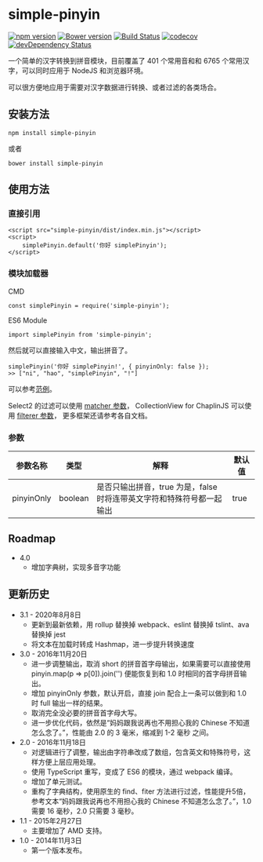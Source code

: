 # simple-pinyin

[![npm version](https://badge.fury.io/js/simple-pinyin.svg)](https://badge.fury.io/js/simple-pinyin)
[![Bower version](https://badge.fury.io/bo/simple-pinyin.svg)](https://badge.fury.io/bo/simple-pinyin)
[![Build Status](https://travis-ci.org/xuqingkuang/simple-pinyin.svg?branch=master)](https://travis-ci.org/xuqingkuang/simple-pinyin)
[![codecov](https://codecov.io/gh/xuqingkuang/simple-pinyin/branch/master/graph/badge.svg)](https://codecov.io/gh/xuqingkuang/simple-pinyin)
[![devDependency Status](https://david-dm.org/xuqingkuang/simple-pinyin/dev-status.svg)](https://david-dm.org/xuqingkuang/simple-pinyin?type=dev)

一个简单的汉字转换到拼音模块，目前覆盖了 401 个常用音和和 6765 个常用汉字，可以同时应用于 NodeJS
和浏览器环境。

可以很方便地应用于需要对汉字数据进行转换、或者过滤的各类场合。

## 安装方法

    npm install simple-pinyin

或者

    bower install simple-pinyin

## 使用方法

### 直接引用

    <script src="simple-pinyin/dist/index.min.js"></script>
    <script>
        simplePinyin.default('你好 simplePinyin');
    </script>

### 模块加载器

CMD

    const simplePinyin = require('simple-pinyin');

ES6 Module

    import simplePinyin from 'simple-pinyin';

然后就可以直接输入中文，输出拼音了。

    simplePinyin('你好 simplePinyin!', { pinyinOnly: false });
    >> ["ni", "hao", "simplePinyin", "!"]

可以参考[范例](http://xuqingkuang.github.io/simple-pinyin/)。

Select2 的过滤可以使用 [matcher 参数](http://select2.github.io/examples.html#matcher)，
CollectionView for ChaplinJS 可以使用 [filterer 参数](http://docs.chaplinjs.org/chaplin.collection_view.html#filterer)，
更多框架还请参考各自文档。

### 参数

| 参数名称       | 类型      | 解释                                       | 默认值  |
| ---------- | ------- | ---------------------------------------- | ---- |
| pinyinOnly | boolean | 是否只输出拼音，true 为是，false 时将连带英文字符和特殊符号都一起输出 | true |

## Roadmap

* 4.0
  * 增加字典树，实现多音字功能

## 更新历史
* 3.1 - 2020年8月8日
  * 更新到最新依赖，用 rollup 替换掉 webpack、eslint 替换掉 tslint、ava 替换掉 jest
  * 将文本在加载时转成 Hashmap，进一步提升转换速度
* 3.0 - 2016年11月20日
  * 进一步调整输出，取消 short 的拼音首字母输出，如果需要可以直接使用 pinyin.map(p => p[0]).join('') 便能恢复到和 1.0 时相同的首字母拼音输出。
  * 增加 pinyinOnly 参数，默认开启，直接 join 配合上一条可以做到和 1.0 时 full 输出一样的结果。
  * 取消完全没必要的拼音首字母大写。
  * 进一步优化代码，依然是“妈妈跟我说再也不用担心我的 Chinese 不知道怎么念了。”，性能由 2.0 的 3 毫米，缩减到 1-2 毫秒 之间。
* 2.0 - 2016年11月18日
  * 对逻辑进行了调整，输出由字符串改成了数组，包含英文和特殊符号，这样方便上层应用处理。
  * 使用 TypeScript 重写，变成了 ES6 的模块，通过 webpack 编译。
  * 增加了单元测试。
  * 重构了字典结构，使用原生的 find、fiter 方法进行过滤，性能提升5倍，参考文本“妈妈跟我说再也不用担心我的 Chinese 不知道怎么念了。”，1.0 需要 16 毫秒，2.0 只需要 3 毫秒。
* 1.1 - 2015年2月27日
  * 主要增加了 AMD 支持。
* 1.0 - 2014年11月3日
  * 第一个版本发布。
